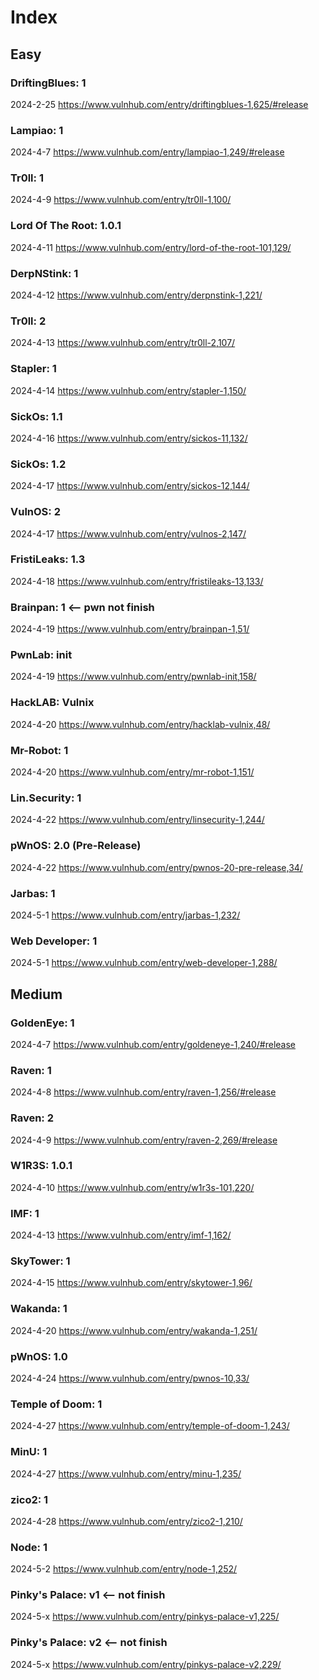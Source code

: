 # Index

## Easy

### DriftingBlues: 1

2024-2-25 https://www.vulnhub.com/entry/driftingblues-1,625/#release

### Lampiao: 1

2024-4-7 https://www.vulnhub.com/entry/lampiao-1,249/#release

### Tr0ll: 1

2024-4-9 https://www.vulnhub.com/entry/tr0ll-1,100/

### Lord Of The Root: 1.0.1

2024-4-11 https://www.vulnhub.com/entry/lord-of-the-root-101,129/

### DerpNStink: 1

2024-4-12 https://www.vulnhub.com/entry/derpnstink-1,221/

### Tr0ll: 2

2024-4-13 https://www.vulnhub.com/entry/tr0ll-2,107/

### Stapler: 1

2024-4-14 https://www.vulnhub.com/entry/stapler-1,150/

### SickOs: 1.1

2024-4-16 https://www.vulnhub.com/entry/sickos-11,132/

### SickOs: 1.2

2024-4-17 https://www.vulnhub.com/entry/sickos-12,144/

### VulnOS: 2

2024-4-17 https://www.vulnhub.com/entry/vulnos-2,147/

### FristiLeaks: 1.3

2024-4-18 https://www.vulnhub.com/entry/fristileaks-13,133/

### Brainpan: 1 <-- pwn not finish

2024-4-19 https://www.vulnhub.com/entry/brainpan-1,51/

### PwnLab: init

2024-4-19 https://www.vulnhub.com/entry/pwnlab-init,158/

### HackLAB: Vulnix

2024-4-20 https://www.vulnhub.com/entry/hacklab-vulnix,48/

### Mr-Robot: 1

2024-4-20 https://www.vulnhub.com/entry/mr-robot-1,151/

### Lin.Security: 1

2024-4-22 https://www.vulnhub.com/entry/linsecurity-1,244/

### pWnOS: 2.0 (Pre-Release)

2024-4-22 https://www.vulnhub.com/entry/pwnos-20-pre-release,34/

### Jarbas: 1

2024-5-1 https://www.vulnhub.com/entry/jarbas-1,232/

### Web Developer: 1

2024-5-1 https://www.vulnhub.com/entry/web-developer-1,288/

## Medium

### GoldenEye: 1

2024-4-7 https://www.vulnhub.com/entry/goldeneye-1,240/#release

### Raven: 1

2024-4-8 https://www.vulnhub.com/entry/raven-1,256/#release

### Raven: 2

2024-4-9 https://www.vulnhub.com/entry/raven-2,269/#release

### W1R3S: 1.0.1

2024-4-10 https://www.vulnhub.com/entry/w1r3s-101,220/

### IMF: 1

2024-4-13 https://www.vulnhub.com/entry/imf-1,162/

### SkyTower: 1

2024-4-15 https://www.vulnhub.com/entry/skytower-1,96/

### Wakanda: 1

2024-4-20 https://www.vulnhub.com/entry/wakanda-1,251/

### pWnOS: 1.0

2024-4-24 https://www.vulnhub.com/entry/pwnos-10,33/

### Temple of Doom: 1

2024-4-27 https://www.vulnhub.com/entry/temple-of-doom-1,243/

### MinU: 1

2024-4-27 https://www.vulnhub.com/entry/minu-1,235/

### zico2: 1

2024-4-28 https://www.vulnhub.com/entry/zico2-1,210/

### Node: 1

2024-5-2 https://www.vulnhub.com/entry/node-1,252/

### Pinky's Palace: v1 <-- not finish

2024-5-x https://www.vulnhub.com/entry/pinkys-palace-v1,225/

### Pinky's Palace: v2 <-- not finish

2024-5-x https://www.vulnhub.com/entry/pinkys-palace-v2,229/
